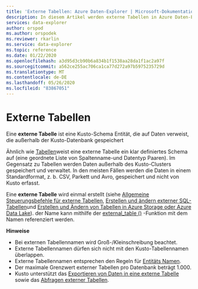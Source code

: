 ```yaml
---
title: 'Externe Tabellen: Azure Daten-Explorer | Microsoft-Dokumentation'
description: In diesem Artikel werden externe Tabellen in Azure Daten-Explorer beschrieben.
services: data-explorer
author: orspod
ms.author: orspodek
ms.reviewer: rkarlin
ms.service: data-explorer
ms.topic: reference
ms.date: 01/22/2020
ms.openlocfilehash: a3d95d3cb90b6a834b1f1538aa28da1f1ac2a97f
ms.sourcegitcommit: a562ce255ac706ca1ca77d272a97b5975235729d
ms.translationtype: MT
ms.contentlocale: de-DE
ms.lasthandoff: 05/26/2020
ms.locfileid: "83867051"
---
```

# <a name="external-tables"></a>Externe Tabellen

Eine **externe Tabelle** ist eine Kusto-Schema Entität, die auf Daten verweist, die außerhalb der Kusto-Datenbank gespeichert

Ähnlich wie [Tabellen](tables.md)weist eine externe Tabelle ein klar definiertes Schema auf (eine geordnete Liste von Spaltenname-und Datentyp Paaren). Im Gegensatz zu Tabellen werden Daten außerhalb des Kusto-Clusters gespeichert und verwaltet. In den meisten Fällen werden die Daten in einem Standardformat, z. b. CSV, Parkett und Avro, gespeichert und nicht von Kusto erfasst.

Eine **externe Tabelle** wird einmal erstellt (siehe [Allgemeine Steuerungsbefehle für externe Tabellen](../../management/externaltables.md), [Erstellen und ändern externer SQL-Tabellen](../../management/external-sql-tables.md)und [Erstellen und Ändern von Tabellen in Azure Storage oder Azure Data Lake](../../management/external-tables-azurestorage-azuredatalake.md)). der Name kann mithilfe der [external_table ()](../../query/externaltablefunction.md) -Funktion mit dem Namen referenziert werden. 

**Hinweise**

* Bei externen Tabellennamen wird Groß-/Kleinschreibung beachtet.
* Externe Tabellennamen dürfen sich nicht mit den Kusto-Tabellennamen überlappen.
* Externe Tabellennamen entsprechen den Regeln für [Entitäts Namen](./entity-names.md).
* Der maximale Grenzwert externer Tabellen pro Datenbank beträgt 1.000.
* Kusto unterstützt das [Exportieren von Daten in eine externe Tabelle](../../management/data-export/export-data-to-an-external-table.md) sowie das [Abfragen externer Tabellen](../../../data-lake-query-data.md).
